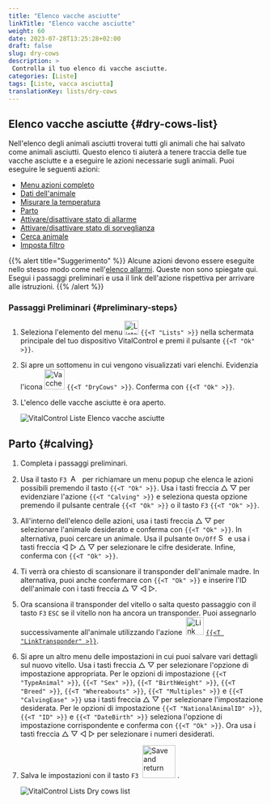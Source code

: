 ```yaml
---
title: "Elenco vacche asciutte"
linkTitle: "Elenco vacche asciutte"
weight: 60
date: 2023-07-28T13:25:28+02:00
draft: false
slug: dry-cows
description: >
 Controlla il tuo elenco di vacche asciutte.
categories: [Liste]
tags: [Liste, vacca asciutta]
translationKey: lists/dry-cows
---
```

## Elenco vacche asciutte {#dry-cows-list}

Nell'elenco degli animali asciutti troverai tutti gli animali che hai salvato come animali asciutti. Questo elenco ti aiuterà a tenere traccia delle tue vacche asciutte e a eseguire le azioni necessarie sugli animali. Puoi eseguire le seguenti azioni:

- [Menu azioni completo](../alarm/#full-action-menu)
- [Dati dell'animale](../alarm/#animal-data)
- [Misurare la temperatura](../alarm/#take-temperature)
- [Parto](#calving)
- [Attivare/disattivare stato di allarme](../on-watch/#toggle-alarm-status)
- [Attivare/disattivare stato di sorveglianza](../alarm/#toggle-watch-status)
- [Cerca animale](../alarm/#search-animal)
- [Imposta filtro](../alarm/#set-filter)

{{% alert title="Suggerimento" %}}
Alcune azioni devono essere eseguite nello stesso modo come nell'[elenco allarmi](../alarm). Queste non sono spiegate qui. Esegui i passaggi preliminari e usa il link dell'azione rispettiva per arrivare alle istruzioni.
{{% /alert %}}

### Passaggi Preliminari {#preliminary-steps}

1. Seleziona l'elemento del menu <img src="/icons/main/lists.svg" width="28" align="bottom" alt="Liste" /> `{{<T "Lists" >}}` nella schermata principale del tuo dispositivo VitalControl e premi il pulsante `{{<T "Ok" >}}`.

2. Si apre un sottomenu in cui vengono visualizzati vari elenchi. Evidenzia l'icona <img src="/icons/lists/drycows.svg" width="40" align="bottom" alt="Vacche asciutte" /> `{{<T "DryCows" >}}`. Conferma con `{{<T "Ok" >}}`.

3. L'elenco delle vacche asciutte è ora aperto.

   ![VitalControl Liste Elenco vacche asciutte](../images/firststeps5.png "Passaggi Preliminari")

## Parto {#calving}

1. Completa i passaggi preliminari.

2. Usa il tasto `F3` &nbsp;<img src="/icons/footer/open-popup.svg" width="15" align="bottom" alt="Apri popup" />&nbsp; per richiamare un menu popup che elenca le azioni possibili premendo il tasto `{{<T "Ok" >}}`. Usa i tasti freccia △ ▽ per evidenziare l'azione `{{<T "Calving" >}}` e seleziona questa opzione premendo il pulsante centrale `{{<T "Ok" >}}` o il tasto `F3` `{{<T "Ok" >}}`.


3. All'interno dell'elenco delle azioni, usa i tasti freccia △ ▽ per selezionare l'animale desiderato e conferma con `{{<T "Ok" >}}`. In alternativa, puoi cercare un animale. Usa il pulsante `On/Off` <img src="/icons/footer/search.svg" width="15" align="bottom" alt="Search" /> e usa i tasti freccia ◁ ▷ △ ▽ per selezionare le cifre desiderate. Infine, conferma con `{{<T "Ok" >}}`.

4. Ti verrà ora chiesto di scansionare il transponder dell'animale madre. In alternativa, puoi anche confermare con `{{<T "Ok" >}}` e inserire l'ID dell'animale con i tasti freccia △ ▽ ◁ ▷.

5. Ora scansiona il transponder del vitello o salta questo passaggio con il tasto `F3` `ESC` se il vitello non ha ancora un transponder. Puoi assegnarlo successivamente all'animale utilizzando l'azione &nbsp;<img src="/icons/actions/link-transponder.svg" width="35" align="bottom" alt="Link transponder" /> [`{{<T "LinkTransponder" >}}`](../../actions/link-transponder).

6. Si apre un altro menu delle impostazioni in cui puoi salvare vari dettagli sul nuovo vitello. Usa i tasti freccia △ ▽ per selezionare l'opzione di impostazione appropriata. Per le opzioni di impostazione `{{<T "TypeAnimal" >}}`, `{{<T "Sex" >}}`, `{{<T "BirthWeight" >}}`, `{{<T "Breed" >}}`, `{{<T "Whereabouts" >}}`, `{{<T "Multiples" >}}` e `{{<T "CalvingEase" >}}` usa i tasti freccia △ ▽ per selezionare l'impostazione desiderata. Per le opzioni di impostazione `{{<T "NationalAnimalID" >}}`, `{{<T "ID" >}}` e `{{<T "DateBirth" >}}` seleziona l'opzione di impostazione corrispondente e conferma con `{{<T "Ok" >}}`. Ora usa i tasti freccia △ ▽ ◁ ▷ per selezionare i numeri desiderati.

7. Salva le impostazioni con il tasto `F3` &nbsp;<img src="/icons/footer/save_exit.svg" width="65" align="bottom" alt="Save and return" />&nbsp;.

   ![VitalControl Lists Dry cows list](../images/calving.png "Calving")
   
